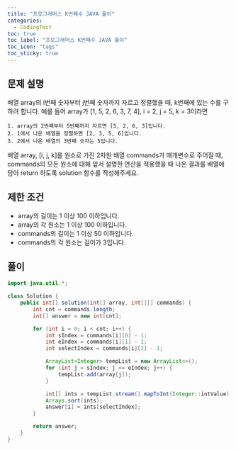 ```yaml
---
title: "프로그래머스 K번째수 JAVA 풀이"
categories:
  - CodingTest
toc: true
toc_label: "프로그래머스 K번째수 JAVA 풀이"
toc_icon: "tags"
toc_sticky: true
---
```

## 문제 설명
배열 array의 i번째 숫자부터 j번째 숫자까지 자르고 정렬했을 때, k번째에 있는 수를 구하려 합니다.
예를 들어 array가 [1, 5, 2, 6, 3, 7, 4], i = 2, j = 5, k = 3이라면
```
1. array의 2번째부터 5번째까지 자르면 [5, 2, 6, 3]입니다.
2. 1에서 나온 배열을 정렬하면 [2, 3, 5, 6]입니다.
3. 2에서 나온 배열의 3번째 숫자는 5입니다.
```
배열 array, [i, j, k]를 원소로 가진 2차원 배열 commands가 매개변수로 주어질 때, commands의 모든 원소에 대해 앞서 설명한 연산을 적용했을 때 나온 결과를 배열에 담아 return 하도록 solution 함수를 작성해주세요.

## 제한 조건
- array의 길이는 1 이상 100 이하입니다.
- array의 각 원소는 1 이상 100 이하입니다.
- commands의 길이는 1 이상 50 이하입니다.
- commands의 각 원소는 길이가 3입니다.

## 풀이
```java
import java.util.*;

class Solution {
    public int[] solution(int[] array, int[][] commands) {
        int cnt = commands.length;
        int[] answer = new int[cnt];

        for (int i = 0; i < cnt; i++) {
            int sIndex = commands[i][0] - 1;
            int eIndex = commands[i][1] - 1;
            int selectIndex = commands[i][2] - 1;

            ArrayList<Integer> tempList = new ArrayList<>();
            for (int j = sIndex; j <= eIndex; j++) {
                tempList.add(array[j]);
            }

            int[] ints = tempList.stream().mapToInt(Integer::intValue).toArray();
            Arrays.sort(ints);
            answer[i] = ints[selectIndex];
        }

        return answer;
    }
}
```
